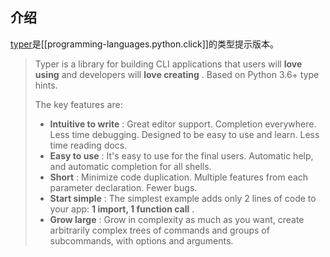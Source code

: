 

## 介绍

[typer](https://pypi.org/project/typer/)是[[programming-languages.python.click]]的类型提示版本。

> Typer is a library for building CLI applications that users will **love using** and developers will **love creating** . Based on Python 3.6+ type hints.
>
> The key features are:
>
> - **Intuitive to write** : Great editor support. Completion everywhere. Less time debugging. Designed to be easy to use and learn. Less time reading docs.
> - **Easy to use** : It's easy to use for the final users. Automatic help, and automatic completion for all shells.
> - **Short** : Minimize code duplication. Multiple features from each parameter declaration. Fewer bugs.
> - **Start simple** : The simplest example adds only 2 lines of code to your app: **1 import, 1 function call** .
> - **Grow large** : Grow in complexity as much as you want, create arbitrarily complex trees of commands and groups of subcommands, with options and arguments.
